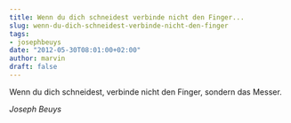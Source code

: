 ```yaml
---
title: Wenn du dich schneidest verbinde nicht den Finger...
slug: wenn-du-dich-schneidest-verbinde-nicht-den-finger
tags:
- josephbeuys
date: "2012-05-30T08:01:00+02:00"
author: marvin
draft: false
---
```

Wenn du dich schneidest, verbinde nicht den Finger, sondern das Messer.

<cite>Joseph Beuys</cite>